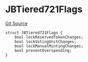 # JBTiered721Flags

[Git Source](https://github.com/jbx-protocol/juice-721-delegate/blob/6897119af158934bfd920f0f9a55758085111dd3/contracts/structs/JBTiered721Flags.sol)

```solidity
struct JBTiered721Flags {
    bool lockReservedTokenChanges;
    bool lockVotingUnitChanges;
    bool lockManualMintingChanges;
    bool preventOverspending;
}
```
